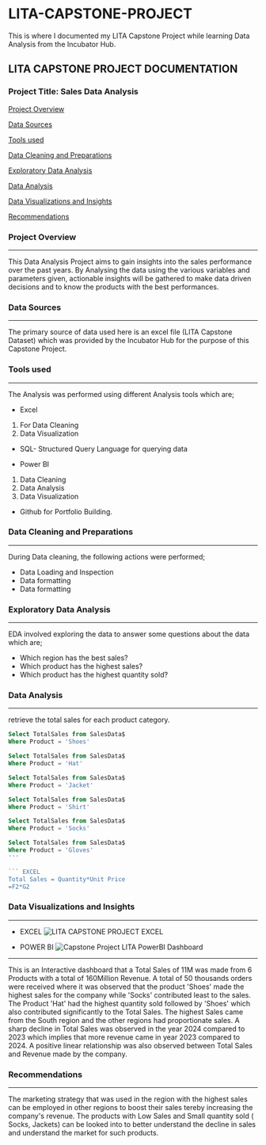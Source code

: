 # LITA-CAPSTONE-PROJECT
This is where I documented my LITA Capstone Project while learning Data Analysis from the Incubator Hub.

## LITA CAPSTONE PROJECT DOCUMENTATION
### Project Title: Sales Data Analysis

[Project Overview](#project-overview)

[Data Sources](#data-sources)

[Tools used](#tools-used)

[Data Cleaning and Preparations](#data-cleaning-and-preparations) 

[Exploratory Data Analysis](#exploratory-data-analysis)

[Data Analysis](#data-analysis)

[Data Visualizations and Insights](#data-visualizations-and-insights)

[Recommendations](#recommendations) 


### Project Overview
---
This Data Analysis Project aims to gain insights into the sales performance over the past years. By Analysing the data using the various variables and parameters given, actionable insights will be gathered to make data driven decisions and to know the products with the best performances.

### Data Sources
---
The primary source of data used here is an excel file (LITA Capstone Dataset) which was provided by the Incubator Hub for the purpose of this Capstone Project.

### Tools used
---
The Analysis was performed using different Analysis tools which are;
- Excel
1. For Data Cleaning
2. Data Visualization
   
- SQL- Structured Query Language for querying data 

- Power BI
1. Data Cleaning 
2. Data Analysis
3. Data Visualization
    
- Github for Portfolio Building.
  
### Data Cleaning and Preparations
---
During Data cleaning, the following actions were performed;
- Data Loading and Inspection 
- Data formatting
- Data formatting

### Exploratory Data Analysis 
---
EDA involved exploring the data to answer some questions about the data which are;
- Which region has the best sales?
- Which product has the highest sales?
- Which product has the highest quantity sold?

### Data Analysis 
---
retrieve the total sales for each product category.
```SQL
Select TotalSales from SalesData$ 
Where Product = 'Shoes'

Select TotalSales from SalesData$ 
Where Product = 'Hat'

Select TotalSales from SalesData$ 
Where Product = 'Jacket'

Select TotalSales from SalesData$ 
Where Product = 'Shirt'

Select TotalSales from SalesData$ 
Where Product = 'Socks'

Select TotalSales from SalesData$ 
Where Product = 'Gloves'
'''

``` EXCEL
Total Sales = Quantity*Unit Price 
=F2*G2
```

### Data Visualizations and Insights
---
- EXCEL
![LITA CAPSTONE PROJECT EXCEL](https://github.com/user-attachments/assets/3f0d8fbe-d06a-44fe-ac06-a734515173a0)



- POWER BI
![Capstone Project LITA PowerBI Dashboard](https://github.com/user-attachments/assets/104bc0b2-b050-4d14-b48a-c32b3b000468) 
---
This is an Interactive dashboard that a Total Sales of 11M was made from 6 Products with a total of 160Million Revenue. A total of 50 thousands orders were received where it was observed that the product 'Shoes' made the highest sales for the company while 'Socks' contributed least to the sales. The Product 'Hat' had the highest quantity sold followed by 'Shoes' which also contributed significantly to the Total Sales. The highest Sales came from the South region and the other regions had proportionate sales. A sharp decline in Total Sales was observed in the year 2024 compared to 2023 which implies that more revenue came in year 2023 compared to 2024. A positive linear relationship was also observed between Total Sales and Revenue made by the company.

### Recommendations
---
The marketing strategy that was used in the region with the highest sales can be employed in other regions to boost their sales tereby increasing the company's revenue.
The products with Low Sales and Small quantity sold ( Socks, Jackets) can be looked into to better understand the decline in sales and understand the market for such products.






















































